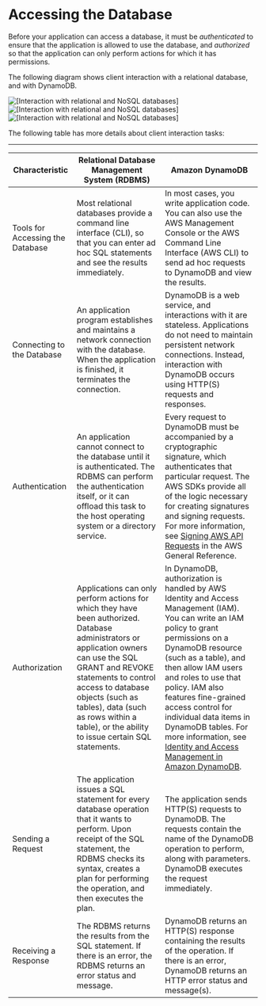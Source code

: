 # Accessing the Database<a name="SQLtoNoSQL.Accessing"></a>

Before your application can access a database, it must be *authenticated* to ensure that the application is allowed to use the database, and *authorized* so that the application can only perform actions for which it has permissions\.

The following diagram shows client interaction with a relational database, and with DynamoDB\.

![\[Interaction with relational and NoSQL databases\]](http://docs.aws.amazon.com/amazondynamodb/latest/developerguide/images/SQLtoNoSQL.png)![\[Interaction with relational and NoSQL databases\]](http://docs.aws.amazon.com/amazondynamodb/latest/developerguide/)![\[Interaction with relational and NoSQL databases\]](http://docs.aws.amazon.com/amazondynamodb/latest/developerguide/)

The following table has more details about client interaction tasks:


****  

| Characteristic | Relational Database Management System \(RDBMS\) | Amazon DynamoDB | 
| --- | --- | --- | 
| Tools for Accessing the Database |  Most relational databases provide a command line interface \(CLI\), so that you can enter ad hoc SQL statements and see the results immediately\.  | In most cases, you write application code\. You can also use the AWS Management Console or the AWS Command Line Interface \(AWS CLI\) to send ad hoc requests to DynamoDB and view the results\. | 
| Connecting to the Database | An application program establishes and maintains a network connection with the database\. When the application is finished, it terminates the connection\. | DynamoDB is a web service, and interactions with it are stateless\. Applications do not need to maintain persistent network connections\. Instead, interaction with DynamoDB occurs using HTTP\(S\) requests and responses\. | 
| Authentication | An application cannot connect to the database until it is authenticated\. The RDBMS can perform the authentication itself, or it can offload this task to the host operating system or a directory service\. | Every request to DynamoDB must be accompanied by a cryptographic signature, which authenticates that particular request\. The AWS SDKs provide all of the logic necessary for creating signatures and signing requests\. For more information, see [Signing AWS API Requests](https://docs.aws.amazon.com/general/latest/gr/signing_aws_api_requests.html) in the AWS General Reference\. | 
| Authorization | Applications can only perform actions for which they have been authorized\. Database administrators or application owners can use the SQL GRANT and REVOKE statements to control access to database objects \(such as tables\), data \(such as rows within a table\), or the ability to issue certain SQL statements\. | In DynamoDB, authorization is handled by AWS Identity and Access Management \(IAM\)\. You can write an IAM policy to grant permissions on a DynamoDB resource \(such as a table\), and then allow IAM users and roles to use that policy\. IAM also features fine\-grained access control for individual data items in DynamoDB tables\. For more information, see [Identity and Access Management in Amazon DynamoDB](authentication-and-access-control.md)\. | 
| Sending a Request | The application issues a SQL statement for every database operation that it wants to perform\. Upon receipt of the SQL statement, the RDBMS checks its syntax, creates a plan for performing the operation, and then executes the plan\. | The application sends HTTP\(S\) requests to DynamoDB\. The requests contain the name of the DynamoDB operation to perform, along with parameters\. DynamoDB executes the request immediately\. | 
| Receiving a Response | The RDBMS returns the results from the SQL statement\. If there is an error, the RDBMS returns an error status and message\. | DynamoDB returns an HTTP\(S\) response containing the results of the operation\. If there is an error, DynamoDB returns an HTTP error status and message\(s\)\. | 